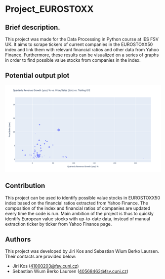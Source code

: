 # Project_EUROSTOXX

## Brief description.
This project was made for the Data Processing in Python course at IES FSV UK. It aims to scrape tickers of current companies in the EUROSTOXX50 index and link them with relevant financial ratios and other data from Yahoo Finance. Furthermore, these results can be visualized on a series of graphs in order to find possible value stocks from companies in the index.

## Potential output plot

![Plot](./images/plot1.png)

## Contribution
This project can be used to identify possible value stocks in EUROSTOXX50 index based on the financial ratios extracted from Yahoo Finance. The composition of the index and financial ratios of companies are updated every time the code is run. Main ambition of the project is thus to quickly identify European value stocks with up-to-date data, instead of manual extraction ticker by ticker from Yahoo Finance page.

## Authors
This project was developed by Jiri Kos and Sebastian Wium Berko Laursen. Their contacts are provided below:
* Jiri Kos (41000203@fsv.cuni.cz)
* Sebastian Wium Berko Laursen (40568463@fsv.cuni.cz)

